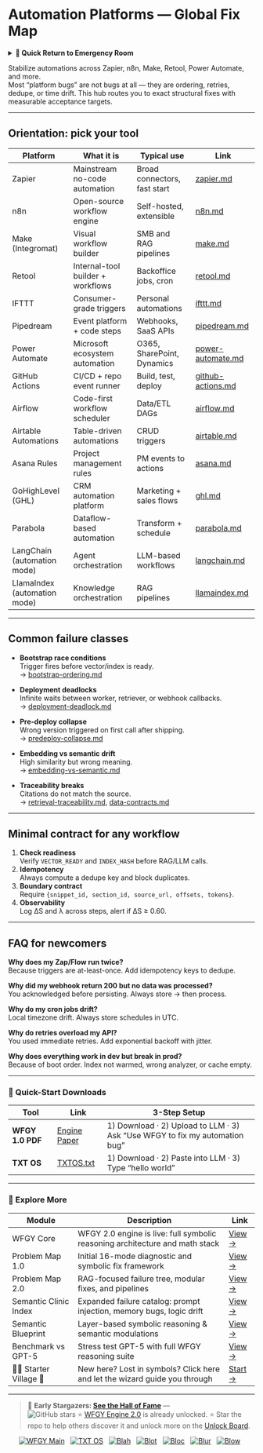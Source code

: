 # Automation Platforms — Global Fix Map

<details>
  <summary><strong>🏥 Quick Return to Emergency Room</strong></summary>

<br>

  > You are in a specialist desk.  
  > For full triage and doctors on duty, return here:  
  > 
  > - [**WFGY Global Fix Map** — main Emergency Room, 300+ structured fixes](https://github.com/onestardao/WFGY/blob/main/ProblemMap/GlobalFixMap/README.md)  
  > - [**WFGY Problem Map 1.0** — 16 reproducible failure modes](https://github.com/onestardao/WFGY/blob/main/ProblemMap/README.md)  
  > 
  > Think of this page as a sub-room.  
  > If you want full consultation and prescriptions, go back to the Emergency Room lobby.
</details>

Stabilize automations across Zapier, n8n, Make, Retool, Power Automate, and more.  
Most “platform bugs” are not bugs at all — they are ordering, retries, dedupe, or time drift. This hub routes you to exact structural fixes with measurable acceptance targets.

---

## Orientation: pick your tool

| Platform | What it is | Typical use | Link |
|---|---|---|---|
| Zapier | Mainstream no-code automation | Broad connectors, fast start | [zapier.md](https://github.com/onestardao/WFGY/blob/main/ProblemMap/GlobalFixMap/Automation/zapier.md) |
| n8n | Open-source workflow engine | Self-hosted, extensible | [n8n.md](https://github.com/onestardao/WFGY/blob/main/ProblemMap/GlobalFixMap/Automation/n8n.md) |
| Make (Integromat) | Visual workflow builder | SMB and RAG pipelines | [make.md](https://github.com/onestardao/WFGY/blob/main/ProblemMap/GlobalFixMap/Automation/make.md) |
| Retool | Internal-tool builder + workflows | Backoffice jobs, cron | [retool.md](https://github.com/onestardao/WFGY/blob/main/ProblemMap/GlobalFixMap/Automation/retool.md) |
| IFTTT | Consumer-grade triggers | Personal automations | [ifttt.md](https://github.com/onestardao/WFGY/blob/main/ProblemMap/GlobalFixMap/Automation/ifttt.md) |
| Pipedream | Event platform + code steps | Webhooks, SaaS APIs | [pipedream.md](https://github.com/onestardao/WFGY/blob/main/ProblemMap/GlobalFixMap/Automation/pipedream.md) |
| Power Automate | Microsoft ecosystem automation | O365, SharePoint, Dynamics | [power-automate.md](https://github.com/onestardao/WFGY/blob/main/ProblemMap/GlobalFixMap/Automation/power-automate.md) |
| GitHub Actions | CI/CD + repo event runner | Build, test, deploy | [github-actions.md](https://github.com/onestardao/WFGY/blob/main/ProblemMap/GlobalFixMap/Automation/github-actions.md) |
| Airflow | Code-first workflow scheduler | Data/ETL DAGs | [airflow.md](https://github.com/onestardao/WFGY/blob/main/ProblemMap/GlobalFixMap/Automation/airflow.md) |
| Airtable Automations | Table-driven automations | CRUD triggers | [airtable.md](https://github.com/onestardao/WFGY/blob/main/ProblemMap/GlobalFixMap/Automation/airtable.md) |
| Asana Rules | Project management rules | PM events to actions | [asana.md](https://github.com/onestardao/WFGY/blob/main/ProblemMap/GlobalFixMap/Automation/asana.md) |
| GoHighLevel (GHL) | CRM automation platform | Marketing + sales flows | [ghl.md](https://github.com/onestardao/WFGY/blob/main/ProblemMap/GlobalFixMap/Automation/ghl.md) |
| Parabola | Dataflow-based automation | Transform + schedule | [parabola.md](https://github.com/onestardao/WFGY/blob/main/ProblemMap/GlobalFixMap/Automation/parabola.md) |
| LangChain (automation mode) | Agent orchestration | LLM-based workflows | [langchain.md](https://github.com/onestardao/WFGY/blob/main/ProblemMap/GlobalFixMap/Automation/langchain.md) |
| LlamaIndex (automation mode) | Knowledge orchestration | RAG pipelines | [llamaindex.md](https://github.com/onestardao/WFGY/blob/main/ProblemMap/GlobalFixMap/Automation/llamaindex.md) |

---

## Common failure classes

- **Bootstrap race conditions**  
  Trigger fires before vector/index is ready.  
  → [bootstrap-ordering.md](https://github.com/onestardao/WFGY/blob/main/ProblemMap/bootstrap-ordering.md)

- **Deployment deadlocks**  
  Infinite waits between worker, retriever, or webhook callbacks.  
  → [deployment-deadlock.md](https://github.com/onestardao/WFGY/blob/main/ProblemMap/deployment-deadlock.md)

- **Pre-deploy collapse**  
  Wrong version triggered on first call after shipping.  
  → [predeploy-collapse.md](https://github.com/onestardao/WFGY/blob/main/ProblemMap/predeploy-collapse.md)

- **Embedding vs semantic drift**  
  High similarity but wrong meaning.  
  → [embedding-vs-semantic.md](https://github.com/onestardao/WFGY/blob/main/ProblemMap/embedding-vs-semantic.md)

- **Traceability breaks**  
  Citations do not match the source.  
  → [retrieval-traceability.md](https://github.com/onestardao/WFGY/blob/main/ProblemMap/retrieval-traceability.md), [data-contracts.md](https://github.com/onestardao/WFGY/blob/main/ProblemMap/data-contracts.md)

---

## Minimal contract for any workflow

1. **Check readiness**  
   Verify `VECTOR_READY` and `INDEX_HASH` before RAG/LLM calls.  
2. **Idempotency**  
   Always compute a dedupe key and block duplicates.  
3. **Boundary contract**  
   Require `{snippet_id, section_id, source_url, offsets, tokens}`.  
4. **Observability**  
   Log ΔS and λ across steps, alert if ΔS ≥ 0.60.

---

## FAQ for newcomers

**Why does my Zap/Flow run twice?**  
Because triggers are at-least-once. Add idempotency keys to dedupe.

**Why did my webhook return 200 but no data was processed?**  
You acknowledged before persisting. Always store → then process.

**Why do my cron jobs drift?**  
Local timezone drift. Always store schedules in UTC.

**Why do retries overload my API?**  
You used immediate retries. Add exponential backoff with jitter.

**Why does everything work in dev but break in prod?**  
Because of boot order. Index not warmed, wrong analyzer, or cache empty.

---

### 🔗 Quick-Start Downloads

| Tool | Link | 3-Step Setup |
|------|------|--------------|
| **WFGY 1.0 PDF** | [Engine Paper](https://github.com/onestardao/WFGY/blob/main/I_am_not_lizardman/WFGY_All_Principles_Return_to_One_v1.0_PSBigBig_Public.pdf) | 1) Download · 2) Upload to LLM · 3) Ask “Use WFGY to fix my automation bug” |
| **TXT OS** | [TXTOS.txt](https://github.com/onestardao/WFGY/blob/main/OS/TXTOS.txt) | 1) Download · 2) Paste into LLM · 3) Type “hello world” |

---

### 🧭 Explore More

| Module                | Description                                              | Link     |
|-----------------------|----------------------------------------------------------|----------|
| WFGY Core             | WFGY 2.0 engine is live: full symbolic reasoning architecture and math stack | [View →](https://github.com/onestardao/WFGY/tree/main/core/README.md) |
| Problem Map 1.0       | Initial 16-mode diagnostic and symbolic fix framework    | [View →](https://github.com/onestardao/WFGY/tree/main/ProblemMap/README.md) |
| Problem Map 2.0       | RAG-focused failure tree, modular fixes, and pipelines   | [View →](https://github.com/onestardao/WFGY/blob/main/ProblemMap/rag-architecture-and-recovery.md) |
| Semantic Clinic Index | Expanded failure catalog: prompt injection, memory bugs, logic drift | [View →](https://github.com/onestardao/WFGY/blob/main/ProblemMap/SemanticClinicIndex.md) |
| Semantic Blueprint    | Layer-based symbolic reasoning & semantic modulations   | [View →](https://github.com/onestardao/WFGY/tree/main/SemanticBlueprint/README.md) |
| Benchmark vs GPT-5    | Stress test GPT-5 with full WFGY reasoning suite         | [View →](https://github.com/onestardao/WFGY/tree/main/benchmarks/benchmark-vs-gpt5/README.md) |
| 🧙‍♂️ Starter Village 🏡 | New here? Lost in symbols? Click here and let the wizard guide you through | [Start →](https://github.com/onestardao/WFGY/blob/main/StarterVillage/README.md) |

---

> 👑 **Early Stargazers: [See the Hall of Fame](https://github.com/onestardao/WFGY/tree/main/stargazers)** —  
> <img src="https://img.shields.io/github/stars/onestardao/WFGY?style=social" alt="GitHub stars"> ⭐ [WFGY Engine 2.0](https://github.com/onestardao/WFGY/blob/main/core/README.md) is already unlocked. ⭐ Star the repo to help others discover it and unlock more on the [Unlock Board](https://github.com/onestardao/WFGY/blob/main/STAR_UNLOCKS.md).

<div align="center">

[![WFGY Main](https://img.shields.io/badge/WFGY-Main-red?style=flat-square)](https://github.com/onestardao/WFGY)
&nbsp;
[![TXT OS](https://img.shields.io/badge/TXT%20OS-Reasoning%20OS-orange?style=flat-square)](https://github.com/onestardao/WFGY/tree/main/OS)
&nbsp;
[![Blah](https://img.shields.io/badge/Blah-Semantic%20Embed-yellow?style=flat-square)](https://github.com/onestardao/WFGY/tree/main/OS/BlahBlahBlah)
&nbsp;
[![Blot](https://img.shields.io/badge/Blot-Persona%20Core-green?style=flat-square)](https://github.com/onestardao/WFGY/tree/main/OS/BlotBlotBlot)
&nbsp;
[![Bloc](https://img.shields.io/badge/Bloc-Reasoning%20Compiler-blue?style=flat-square)](https://github.com/onestardao/WFGY/tree/main/OS/BlocBlocBloc)
&nbsp;
[![Blur](https://img.shields.io/badge/Blur-Text2Image%20Engine-navy?style=flat-square)](https://github.com/onestardao/WFGY/tree/main/OS/BlurBlurBlur)
&nbsp;
[![Blow](https://img.shields.io/badge/Blow-Game%20Logic-purple?style=flat-square)](https://github.com/onestardao/WFGY/tree/main/OS/BlowBlowBlow)
&nbsp;
</div>

